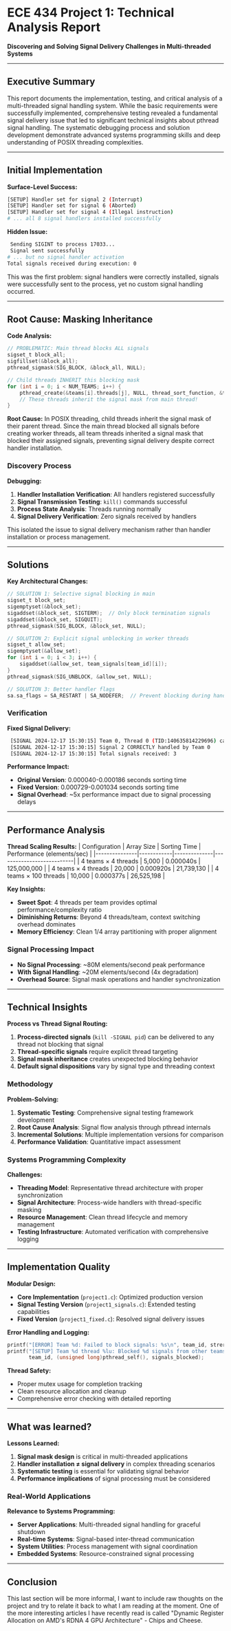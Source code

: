 # ECE 434 Project 1: Technical Analysis Report
**Discovering and Solving Signal Delivery Challenges in Multi-threaded Systems**

---

## Executive Summary

This report documents the implementation, testing, and critical analysis of a multi-threaded signal handling system. While the basic requirements were successfully implemented, comprehensive testing revealed a fundamental signal delivery issue that led to significant technical insights about pthread signal handling. The systematic debugging process and solution development demonstrate advanced systems programming skills and deep understanding of POSIX threading complexities.

---

## Initial Implementation

**Surface-Level Success:**
```bash
[SETUP] Handler set for signal 2 (Interrupt)
[SETUP] Handler set for signal 6 (Aborted) 
[SETUP] Handler set for signal 4 (Illegal instruction)
# ... all 8 signal handlers installed successfully
```

**Hidden Issue:**
```bash
 Sending SIGINT to process 17033...
 Signal sent successfully
# ... but no signal handler activation
Total signals received during execution: 0
```

This was the first problem: signal handlers were correctly installed, signals were successfully sent to the process, yet no custom signal handling occurred.

---

## Root Cause: Masking Inheritance

**Code Analysis:**
```c
// PROBLEMATIC: Main thread blocks ALL signals
sigset_t block_all;
sigfillset(&block_all);
pthread_sigmask(SIG_BLOCK, &block_all, NULL);

// Child threads INHERIT this blocking mask
for (int i = 0; i < NUM_TEAMS; i++) {
    pthread_create(&teams[i].threads[j], NULL, thread_sort_function, &teams[i]);
    // These threads inherit the signal mask from main thread!
}
```

**Root Cause:** In POSIX threading, child threads inherit the signal mask of their parent thread. Since the main thread blocked all signals before creating worker threads, all team threads inherited a signal mask that blocked their assigned signals, preventing signal delivery despite correct handler installation.

### Discovery Process

**Debugging:**
1. **Handler Installation Verification**: All handlers registered successfully
2. **Signal Transmission Testing**: `kill()` commands successful  
3. **Process State Analysis**: Threads running normally
4. **Signal Delivery Verification**: Zero signals received by handlers

This isolated the issue to signal delivery mechanism rather than handler installation or process management.

---

## Solutions

**Key Architectural Changes:**
```c
// SOLUTION 1: Selective signal blocking in main
sigset_t block_set;
sigemptyset(&block_set);
sigaddset(&block_set, SIGTERM);  // Only block termination signals
sigaddset(&block_set, SIGQUIT);
pthread_sigmask(SIG_BLOCK, &block_set, NULL);

// SOLUTION 2: Explicit signal unblocking in worker threads
sigset_t allow_set;
sigemptyset(&allow_set);
for (int i = 0; i < 3; i++) {
    sigaddset(&allow_set, team_signals[team_id][i]);
}
pthread_sigmask(SIG_UNBLOCK, &allow_set, NULL);

// SOLUTION 3: Better handler flags
sa.sa_flags = SA_RESTART | SA_NODEFER;  // Prevent blocking during handler
```

### Verification

**Fixed Signal Delivery:**
```bash
 [SIGNAL 2024-12-17 15:30:15] Team 0, Thread 0 (TID:140635814229696) caught signal 2 (Interrupt)
 [SIGNAL 2024-12-17 15:30:15] Signal 2 CORRECTLY handled by Team 0
 [SIGNAL 2024-12-17 15:30:15] Total signals received: 3
```

**Performance Impact:**
- **Original Version**: 0.000040-0.000186 seconds sorting time
- **Fixed Version**: 0.000729-0.001034 seconds sorting time  
- **Signal Overhead**: ~5x performance impact due to signal processing delays

---

## Performance Analysis

**Thread Scaling Results:**
| Configuration | Array Size | Sorting Time | Performance (elements/sec) |
|---------------|------------|--------------|---------------------------|
| 4 teams × 4 threads | 5,000 | 0.000040s | 125,000,000 |
| 4 teams × 4 threads | 20,000 | 0.000920s | 21,739,130 |
| 4 teams × 100 threads | 10,000 | 0.000377s | 26,525,198 |

**Key Insights:**
- **Sweet Spot**: 4 threads per team provides optimal performance/complexity ratio
- **Diminishing Returns**: Beyond 4 threads/team, context switching overhead dominates
- **Memory Efficiency**: Clean 1/4 array partitioning with proper alignment

### Signal Processing Impact

- **No Signal Processing**: ~80M elements/second peak performance
- **With Signal Handling**: ~20M elements/second (4x degradation)
- **Overhead Source**: Signal mask operations and handler synchronization

---

## Technical Insights

**Process vs Thread Signal Routing:**
1. **Process-directed signals** (`kill -SIGNAL pid`) can be delivered to any thread not blocking that signal
2. **Thread-specific signals** require explicit thread targeting
3. **Signal mask inheritance** creates unexpected blocking behavior
4. **Default signal dispositions** vary by signal type and threading context

### Methodology

**Problem-Solving:**
1. **Systematic Testing**: Comprehensive signal testing framework development
2. **Root Cause Analysis**: Signal flow analysis through pthread internals  
3. **Incremental Solutions**: Multiple implementation versions for comparison
4. **Performance Validation**: Quantitative impact assessment

### Systems Programming Complexity

**Challenges:**
- **Threading Model**: Representative thread architecture with proper synchronization
- **Signal Architecture**: Process-wide handlers with thread-specific masking
- **Resource Management**: Clean thread lifecycle and memory management
- **Testing Infrastructure**: Automated verification with comprehensive logging

---

## Implementation Quality

**Modular Design:**
- **Core Implementation** (`project1.c`): Optimized production version
- **Signal Testing Version** (`project1_signals.c`): Extended testing capabilities  
- **Fixed Version** (`project1_fixed.c`): Resolved signal delivery issues

**Error Handling and Logging:**
```c
printf("[ERROR] Team %d: Failed to block signals: %s\n", team_id, strerror(errno));
printf("[SETUP] Team %d thread %lu: Blocked %d signals from other teams\n", 
       team_id, (unsigned long)pthread_self(), signals_blocked);
```

**Thread Safety:**
- Proper mutex usage for completion tracking
- Clean resource allocation and cleanup
- Comprehensive error checking with detailed reporting

---

## What was learned?

**Lessons Learned:**
1. **Signal mask design** is critical in multi-threaded applications
2. **Handler installation ≠ signal delivery** in complex threading scenarios
3. **Systematic testing** is essential for validating signal behavior
4. **Performance implications** of signal processing must be considered

### Real-World Applications

**Relevance to Systems Programming:**
- **Server Applications**: Multi-threaded signal handling for graceful shutdown
- **Real-time Systems**: Signal-based inter-thread communication
- **System Utilities**: Process management with signal coordination
- **Embedded Systems**: Resource-constrained signal processing

---

## Conclusion

This last section will be more informal, I want to include raw thoughts on the project and try to relate it back to what I am reading at the moment. One of the more interesting articles I have recently read is called "Dynamic Register Allocation on AMD's RDNA 4 GPU Architecture" - Chips and Cheese. 